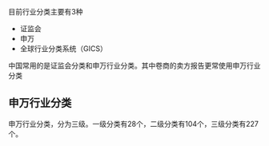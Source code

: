目前行业分类主要有3种

* 证监会
* 申万
* 全球行业分类系统（GICS）

中国常用的是证监会分类和申万行业分类。其中卷商的卖方报告更常使用申万行业分类

## 申万行业分类

申万行业分类，分为三级。一级分类有28个，二级分类有104个，三级分类有227个。

